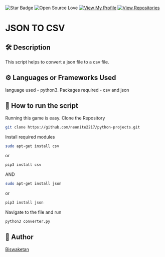 ![Star Badge](https://img.shields.io/static/v1?label=%F0%9F%8C%9F&message=If%20Useful&style=style=flat&color=BC4E99)
![Open Source Love](https://badges.frapsoft.com/os/v1/open-source.svg?v=103)
[![View My Profile](https://img.shields.io/badge/View-My_Profile-green?logo=GitHub)](https://github.com/neonite2217)
[![View Repositories](https://img.shields.io/badge/View-My_Repositories-blue?logo=GitHub)](https://github.com/neonite2217?tab=repositories)

# JSON TO CSV

## 🛠️ Description
This script helps to convert a json file to a csv file.

## ⚙️ Languages or Frameworks Used
language used - python3.
Packages required - csv and json

## 🌟 How to run the script
Running this game is easy.
Clone the Repository
```sh
git clone https://github.com/neonite2217/python-projects.git
```
Install required modules
```sh
sudo apt-get install csv
```
or
```sh
pip3 install csv
```
AND
```sh
sudo apt-get install json
```
or
```sh
pip3 install json
```
Navigate to the file and run 
```sh
python3 converter.py
```

## 🤖 Author
[Biswaketan](https://github.com/neonite2217/)
